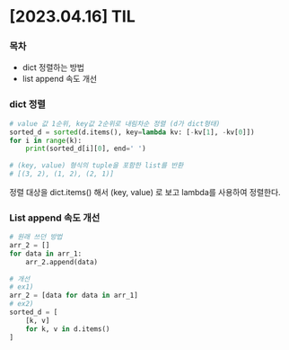 # [2023.04.16] TIL

### 목차

- dict 정렬하는 방법
- list append 속도 개선





### dict 정렬

```python
# value 값 1순위, key값 2순위로 내림차순 정렬 (d가 dict형태)
sorted_d = sorted(d.items(), key=lambda kv: [-kv[1], -kv[0]])
for i in range(k):
    print(sorted_d[i][0], end=' ')
    
# (key, value) 형식의 tuple을 포함한 list를 반환
# [(3, 2), (1, 2), (2, 1)] 
```

정렬 대상을 dict.items() 해서 (key, value) 로 보고 lambda를 사용하여 정렬한다.





### List append 속도 개선

```python
# 원래 쓰던 방법
arr_2 = []
for data in arr_1:
	arr_2.append(data)
    
# 개선
# ex1)
arr_2 = [data for data in arr_1]
# ex2)
sorted_d = [
    [k, v]
    for k, v in d.items()
]
```

